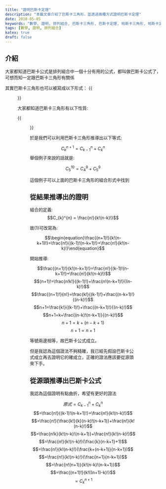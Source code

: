 ```yaml
---
title: "證明巴斯卡定理"
description: "本篇文章介紹了巴斯卡三角形，並透過兩種方式證明巴斯卡定理"
date: 2018-05-05
keywords: "數學, 證明, 排列組合, 巴斯卡三角形, 巴斯卡定理, 帕斯卡三角形, 帕斯卡定理"
tags: [數學, 證明, 排列組合]
katex: true
draft: false
---
```


## 介紹
大家都知道巴斯卡公式是排列組合中一個十分有用的公式，都叫做巴斯卡公式了，可想而知一定跟巴斯卡三角形有關係

其實巴斯卡三角形也可以被寫成以下形式：
{{<figure src="/image/Pascaltrianglewithc.png" title="巴斯卡三角形<組合形式>">}}


大家都知道巴斯卡三角形有以下性質:

{{<figure src="/image/Pascaltrianglepro.png" title="巴斯卡三角形的性質">}}

於是我們可以利用巴斯卡三角形推導出以下等式:


$$\begin{equation}C_{k}^{n+1} = C_{k-1}^{n}+C_{k}^{n}\end{equation}$$
舉個例子來說的話就是:

$$C_{5}^{10} = C_{4}^{9}+C_{5}^{9}$$

這個例子可以上面的巴斯卡三角形的組合形式中找到

## 從結果推導出的證明

組合的定義:
$$C_{k}^{n} = \frac{n!}{k!(n-k)!}$$

故(1)可改寫為:

$$\begin{equation}\frac{(n+1)!}{k!(n-k+1)!}=\frac{n!}{(k-1)!(n-k+1)!}+\frac{n!}{k!(n-k)!}\end{equation}$$

開始推導:


$$\frac{(n+1)!}{k!(n-k+1)!}=\frac{n!}{(k-1)!(n-k+1)!}+\frac{n!}{k!(n-k)!}$$
$$(n+1)!=\frac{n!k!}{(k-1)!}+\frac{n!(n-k+1)!}{(n-k)!}$$
$$\frac{(n+1)!}{n!}=\frac{k!}{(k-1)!}+\frac{(n-k+1)!}{(n-k)!}$$
$$n+1=\frac{k!}{(k-1)!}+\frac{(n-k+1)!}{(n-k)!}$$
$$n+1=k+\frac{(n-k)!(n-k+1)}{(n-k)!}$$
$$n+1=k+(n-k+1)$$
$$n+1=n+1$$


等號兩邊相等，故巴斯卡公式成立。

但是我認為這個證法不夠精確，我已經先假設巴斯卡公式成立再去證明它的確成立，正確的證法應該要從源頭來下手。

## 從源頭推導出巴斯卡公式
我認為這個證明有點曲折，希望有更好的證法

$$原式=C_{k-1}^{n}+C_{k}^{n}$$
$$=\frac{n!}{(k-1)!(n-k+1)!}+\frac{n!}{k!(n-k)!}$$
$$=\frac{n!}{\frac{k!}{k}(n-k)!(n-k+1)}+\frac{n!}{k!(n-k)!}$$
$$=\frac{n!k}{k!(n-k)!(n-k+1)}+\frac{n!}{k!(n-k)!}$$
$$=\frac{n!}{k!(n-k)!}(\frac{k}{n-k+1}+1)$$
$$=\frac{n!}{k!(n-k)!}(\frac{k+(n-k+1)}{n-k+1})$$
$$=\frac{n!}{k!(n-k)!}(\frac{n+1}{n-k+1})$$
$$=\frac{n!(n+1)}{k!(n-k)!(n-k+1)}$$
$$=\frac{(n+1)!}{k!((n+1)-k)!}$$
$$=C_{k}^{n+1}$$
